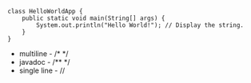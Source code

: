 ```
class HelloWorldApp {
    public static void main(String[] args) {
        System.out.println("Hello World!"); // Display the string.
    }
}
```

* multiline - /*  */
* javadoc - /** */
* single line - //



